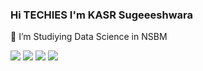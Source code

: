 ### Hi TECHIES I'm KASR Sugeeeshwara

🔭 I’m Studiying Data Science in NSBM


<img src="https://img.shields.io/badge/MongoDB-4EA94B?style=for-the-badge&logo=mongodb&logoColor=white" />

<img src="https://hits.seeyoufarm.com/api/count/incr/badge.svg?url=https%3A%2F%2Fgithub.com%2F{kasrsu}1212%2Fhit-counter" />
<img src="https://github-readme-streak-stats.herokuapp.com/?user={kasrsu}&theme={dark}" />
<img src="https://github-profile-trophy.vercel.app/?username={kasrsu}&theme={dark}" />
<img src="" />
<img src="" />
